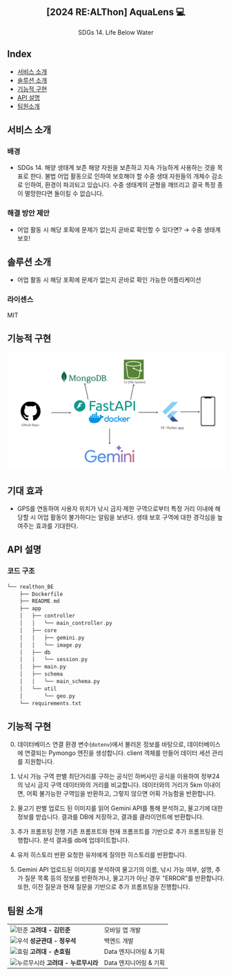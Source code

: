 <div align="center">
<h2>[2024 RE:ALThon] AquaLens 💻</h2>
SDGs 14. Life Below Water
</div>


## Index
  - [서비스 소개](#서비스-소개) 
  - [솔루션 소개](#솔루션-소개)
  - [기능적 구현](#기능적-구현)
  - [API 설명](#API-설명)
  - [팀원소개](#팀원-소개)


## 서비스 소개
  
### 배경
- SDGs 14. 해양 생태계 보존
  해양 자원을 보존하고 지속 가능하게 사용하는 것을 목표로 한다.
  불법 어업 활동으로 인하여 보호해야 할 수중 생태 자원들의 개체수 감소로 인하여, 환경이 파괴되고 있습니다. 수중 생태계의 균형을 깨뜨리고 결국 특정 종이 멸망한다면 돌이킬 수 없습니다.

### 해결 방안 제안
- 어업 활동 시 해당 포획에 문제가 없는지 곧바로 확인할 수 있다면? → 수중 생태계 보호!

## 솔루션 소개
- 어업 활동 시 해당 포획에 문제가 없는지 곧바로 확인 가능한 어플리케이션



### 라이센스
MIT


## 기능적 구현
![image.png](https://github.com/realthon-team1/realthon_FE/blob/main/image.png?raw=true)

## 기대 효과
- GPS를 연동하여 사용자 위치가 낚시 금지·제한 구역으로부터 특정 거리 이내에 해당할 시 어업 활동이 불가하다는 알림을 보낸다. 생태 보호 구역에 대한 경각심을 높여주는 효과를 기대한다. 

## API 설명
### 코드 구조

```cpp
└── realthon_BE
    ├── Dockerfile
    ├── README.md
    ├── app
    │   ├── controller
    │   │   └── main_controller.py
    │   ├── core
    │   │   ├── gemini.py
    │   │   └── image.py
    │   ├── db
    │   │   └── session.py
    │   ├── main.py
    │   ├── schema
    │   │   └── main_schema.py
    │   └── util
    │       └── geo.py
    └── requirements.txt
```

## 기능적 구현

0. 데이터베이스 연결
환경 변수(`dotenv`)에서 불러온 정보를 바탕으로, 데이터베이스에 연결되는 Pymongo 엔진을 생성합니다. client 객체를 만들어 데이터 세션 관리를 지원합니다.

1. 낚시 가능 구역 판별
최단거리를 구하는 공식인 하버사인 공식을 이용하여 정부24의 낚시 금지 구역 데이터와의 거리를 비교합니다. 데이터와의 거리가 5km 이내이면, 어획 불가능한 구역임을 반환하고, 그렇지 않으면 어획 가능함을 반환합니다.

2. 물고기 판별
업로드 된 이미지를 읽어 Gemini API를 통해 분석하고, 물고기에 대한 정보를 받습니다. 결과를 DB에 저장하고, 결과를 클라이언트에 반환합니다.

3. 추가 프롬프팅 진행
기존 프롬프트와 현재 프롬프트를 기반으로 추가 프롬프팅을 진행합니다. 분석 결과를 db에 업데이트합니다.

4. 유저 히스토리 반환
요청한 유저에게 질의한 히스토리를 반환합니다.

5. Gemini API
업로드된 이미지를 분석하여 물고기의 이름, 낚시 가능 여부, 설명, 추가 질문 목록 등의 정보를 반환하거나, 물고기가 아닌 경우 "ERROR"를 반환합니다. 또한, 이전 질문과 현재 질문을 기반으로 추가 프롬프팅을 진행합니다.

## 팀원 소개

<table>
  <tr>
    <td><img src="https://github.com/user-attachments/assets/25a80d8b-c81c-4889-ac1d-18981739e84a" width="60" height="60" alt="민준"> <strong>고려대 - 김민준</strong></td>
    <td>모바일 앱 개발</td>
  </tr>
  <tr>
    <td><img src="https://avatars.githubusercontent.com/u/56007468?s=96&v=4" width="60" height="60" alt="우석"> <strong>성균관대 - 정우석</strong></td>
    <td>백엔드 개발</td>
  </tr>
  <tr>
    <td><img src="https://avatars.githubusercontent.com/u/170783713?s=96&v=4" width="60" height="60" alt="효림"> <strong>고려대 - 손효림</strong></td>
    <td>Data 엔지니어링 & 기획</td>
  </tr>
  <tr>
    <td><img src="https://avatars.githubusercontent.com/u/190504308?s=96&v=4" width="60" height="60" alt="누르무시라"> <strong>고려대 - 누르무시라</strong></td>
    <td>Data 엔지니어링 & 기획</td>
  </tr>
</table>
